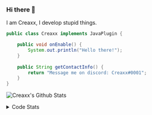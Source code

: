### Hi there 👋

I am Creaxx, I develop stupid things. 

```java
public class Creaxx implements JavaPlugin {

    public void onEnable() {
        System.out.println("Hello there!");
    }
    
    public String getContactInfo() {
        return "Message me on discord: Creaxx#0001";
    }
}
```

![Creaxx's Github Stats](https://github-readme-stats.vercel.app/api?username=CreaxxOG&show_icons=true&theme=dark&count_private=true)

<details>
  <summary>Code Stats</summary>

<!--START_SECTION:waka-->
![Code Time](http://img.shields.io/badge/Code%20Time-1%2C366%20hrs%2027%20mins-blue)

![Lines of code](https://img.shields.io/badge/From%20Hello%20World%20I%27ve%20Written-595.7%20thousand%20lines%20of%20code-blue)

**🐱 My GitHub Data** 

> 📦 66.4 kB Used in GitHub's Storage 
 > 
> 🏆 1,999 Contributions in the Year 2023
 > 
> 🚫 Not Opted to Hire
 > 
> 📜 4 Public Repositories 
 > 
> 🔑 2 Private Repositories 
 > 
**I'm a Night 🦉** 

```text
🌞 Morning                306 commits         ██░░░░░░░░░░░░░░░░░░░░░░░   06.87 % 
🌆 Daytime                1896 commits        ███████████░░░░░░░░░░░░░░   42.55 % 
🌃 Evening                2176 commits        ████████████░░░░░░░░░░░░░   48.83 % 
🌙 Night                  78 commits          ░░░░░░░░░░░░░░░░░░░░░░░░░   01.75 % 
```
📅 **I'm Most Productive on Saturday** 

```text
Monday                   553 commits         ███░░░░░░░░░░░░░░░░░░░░░░   12.41 % 
Tuesday                  616 commits         ███░░░░░░░░░░░░░░░░░░░░░░   13.82 % 
Wednesday                622 commits         ███░░░░░░░░░░░░░░░░░░░░░░   13.96 % 
Thursday                 673 commits         ████░░░░░░░░░░░░░░░░░░░░░   15.10 % 
Friday                   418 commits         ██░░░░░░░░░░░░░░░░░░░░░░░   09.38 % 
Saturday                 807 commits         █████░░░░░░░░░░░░░░░░░░░░   18.11 % 
Sunday                   767 commits         ████░░░░░░░░░░░░░░░░░░░░░   17.21 % 
```


📊 **This Week I Spent My Time On** 

```text
💬 Programming Languages: 
Java                     18 hrs 34 mins      ███████████████████████░░   92.95 % 
XML                      37 mins             █░░░░░░░░░░░░░░░░░░░░░░░░   03.12 % 
Kotlin                   23 mins             ░░░░░░░░░░░░░░░░░░░░░░░░░   01.98 % 
GitIgnore file           15 mins             ░░░░░░░░░░░░░░░░░░░░░░░░░   01.31 % 
HTML                     7 mins              ░░░░░░░░░░░░░░░░░░░░░░░░░   00.63 % 

🔥 Editors: 
IntelliJ                 19 hrs 59 mins      █████████████████████████   100.00 % 
```

**I Mostly Code in Java** 

```text
Java                     56 repos            ███████████████████░░░░░░   75.68 % 
Kotlin                   10 repos            ███░░░░░░░░░░░░░░░░░░░░░░   13.51 % 
CSS                      2 repos             █░░░░░░░░░░░░░░░░░░░░░░░░   02.70 % 
JavaScript               2 repos             █░░░░░░░░░░░░░░░░░░░░░░░░   02.70 % 
EJS                      1 repo              ░░░░░░░░░░░░░░░░░░░░░░░░░   01.35 % 
```




 Last Updated on 24/06/2023 18:25:58 UTC
<!--END_SECTION:waka-->
</details>
